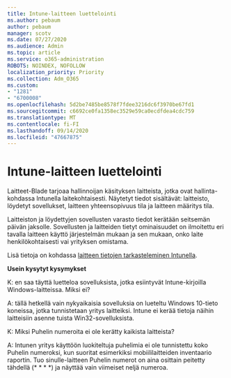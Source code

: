 ```yaml
---
title: Intune-laitteen luettelointi
ms.author: pebaum
author: pebaum
manager: scotv
ms.date: 07/27/2020
ms.audience: Admin
ms.topic: article
ms.service: o365-administration
ROBOTS: NOINDEX, NOFOLLOW
localization_priority: Priority
ms.collection: Adm_O365
ms.custom:
- "1281"
- "6700008"
ms.openlocfilehash: 5d2be7485be8578f7fdee3216dc6f3970be67fd1
ms.sourcegitcommit: c6692ce0fa1358ec3529e59ca0ecdfdea4cdc759
ms.translationtype: MT
ms.contentlocale: fi-FI
ms.lasthandoff: 09/14/2020
ms.locfileid: "47667875"
---
```

# <a name="intune-device-inventory"></a>Intune-laitteen luettelointi

Laitteet-Blade tarjoaa hallinnoijan käsityksen laitteista, jotka ovat hallinta-kohdassa Intunella laitekohtaisesti. Näytetyt tiedot sisältävät: laitteisto, löydetyt sovellukset, laitteen yhteensopivuus tila ja laitteen määritys tila.

Laitteiston ja löydettyjen sovellusten varasto tiedot kerätään seitsemän päivän jaksolle. Sovellusten ja laitteiden tietyt ominaisuudet on ilmoitettu eri tavalla laitteen käyttö järjestelmän mukaan ja sen mukaan, onko laite henkilökohtaisesti vai yrityksen omistama.

Lisä tietoja on kohdassa [laitteen tietojen tarkasteleminen Intunella](https://docs.microsoft.com/intune/device-inventory).

**Usein kysytyt kysymykset**

K: en saa täyttä luetteloa sovelluksista, jotka esiintyvät Intune-kirjoilla Windows-laitteissa. Miksi ei?

A: tällä hetkellä vain nykyaikaisia sovelluksia on lueteltu Windows 10-tieto koneissa, jotka tunnistetaan yritys laitteiksi. Intune ei kerää tietoja näihin laitteisiin asenne tuista Win32-sovelluksista.

K: Miksi Puhelin numeroita ei ole kerätty kaikista laitteista?

A: Intunen yritys käyttöön luokiteltuja puhelimia ei ole tunnistettu koko Puhelin numeroksi, kun suoritat esimerkiksi mobiililaitteiden inventaario raportin. Tuo sinulle-laitteen Puhelin numerot on aina osittain peitetty tähdellä (* * * *) ja näyttää vain viimeiset neljä numeroa.